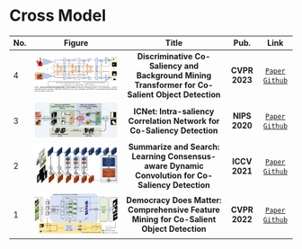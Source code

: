 # Cross Model

|No.   |Figure   |Title   |Pub.  |Link|
|:----|:-----:|:-----:|:-----:|:---:|
|4|![dmt](IM/dmt.png)|__Discriminative Co-Saliency and Background Mining Transformer for Co-Salient Object Detection__|__CVPR 2023__|[`Paper`](https://arxiv.org/abs/2305.00514) [`Github`](https://github.com/dragonlee258079/DMT) |
|3|![ICNet](IM/ICNet.png)|__ICNet: Intra-saliency Correlation Network for Co-Saliency Detection__|__NIPS 2020__|[`Paper`](https://proceedings.neurips.cc/paper/2020/file/d961e9f236177d65d21100592edb0769-Paper.pdf) [`Github`]( https://github.com/blanclist/ICNet) |
|2|![summarize](IM/summarize.png)|__Summarize and Search: Learning Consensus-aware Dynamic Convolution for Co-Saliency Detection__|__ICCV 2021__|[`Paper`](https://openaccess.thecvf.com/content/ICCV2021/papers/Zhang_Summarize_and_Search_Learning_Consensus-Aware_Dynamic_Convolution_for_Co-Saliency_Detection_ICCV_2021_paper.pdf) [`Github`](https://github.com/nnizhang/CADC) |
|1|![Democracy](IM/democracy.png)|__Democracy Does Matter: Comprehensive Feature Mining for Co-Salient Object Detection__|__CVPR 2022__|[`Paper`](https://arxiv.org/abs/2203.05787) [`Github`]( https://github.com/siyueyu/DCFM) |

